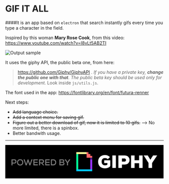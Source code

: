 GIF IT ALL
==========

####It is an app based on `electron` that search instantly gifs every time you type a character in the field.

Inspired by this woman **Mary Rose Cook**, from this video:
https://www.youtube.com/watch?v=I8vLt5AB2TI

![Output sample](https://raw.githubusercontent.com/cbarGit/GIA/master/img/sample.gif)

It uses the giphy API, the public beta one, from here:
> https://github.com/Giphy/GiphyAPI .
*If you have a private key, **change the public one with that**. The public beta key should be used only for development.*
Look inside `js/utils.js`.

The font used in the app:
https://fontlibrary.org/en/font/futura-renner

Next steps:
- ~~Add language choice.~~
- ~~Add a context menu for saving gif.~~
- ~~Figure out a better download of gif, now it is limited to 10 gifs.~~ --> No more limited, there is a spinbox.
- Better bandwith usage.


-----------------------------------------------------------------------------
![alt tag](https://raw.githubusercontent.com/cbarGit/GIA/master/img/logo.png)